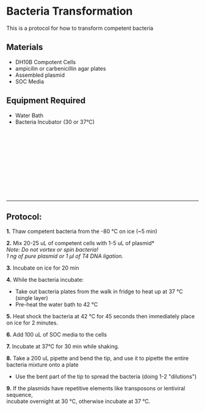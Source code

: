 Bacteria Transformation
================================================================================
This is a protocol for how to transform competent bacteria 

Materials
--------------------------------------------------------------------------------
  * DH10B Compotent Cells
  * ampicilin or carbenicillin agar plates
  * Assembled plasmid
  * SOC Media


Equipment Required
--------------------------------------------------------------------------------
  * Water Bath
  * Bacteria Incubator (30 or 37°C) 


<br/><br/><br/><br/><br/><br/><br/><br/><br/><br/>


___
Protocol:
--------------------------------------------------------------------------------

**1.** Thaw competent bacteria from the -80 °C on ice (~5 min)
 
**2.**  Mix 20-25 uL of competent cells with 1-5 uL of plasmid* <br/>
_Note: Do not vortex or spin bacteria!_ <br/> _1 ng of pure plasmid or 1 µl of T4 DNA ligation._


**3.** Incubate on ice for 20 min
   
	
**4.** While the bacteria incubate:
 * Take out bacteria plates from the walk in fridge to heat up at 37 °C (single layer)
 * Pre-heat the water bath to 42 °C  

**5.** Heat shock the bacteria at 42 °C for 45 seconds then immediately place on ice for 2 minutes. 

**6.** Add 100 uL of SOC media to the cells
   
**7.** Incubate at 37°C for 30 min while shaking.
   
**8.** Take a 200 uL pipette and bend the tip, and use it to pipette the entire bacteria mixture onto a plate
   * Use the bent part of the tip to spread the bacteria (doing 1-2 "dilutions")
     
**9.** If the plasmids have repetitive elements like transposons or lentiviral sequence, <br/>
incubate overnight at 30 °C, otherwise incubate at 37 °C.

